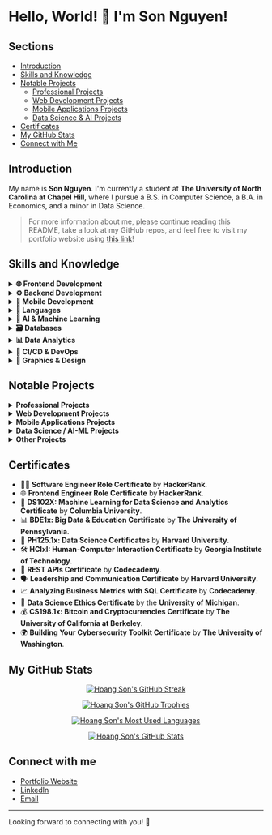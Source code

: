 # Hello, World! 👋 I'm Son Nguyen!

## Sections
- [Introduction](#introduction)
- [Skills and Knowledge](#skills-and-knowledge)
- [Notable Projects](#notable-projects)
  - [Professional Projects](#professional-projects)
  - [Web Development Projects](#web-development-projects)
  - [Mobile Applications Projects](#mobile-applications-projects)
  - [Data Science & AI Projects](#data-science-projects)
- [Certificates](#certificates)
- [My GitHub Stats](#my-github-stats)
- [Connect with Me](#connect-with-me)

## Introduction

My name is **Son Nguyen**. I'm currently a student at **The University of North Carolina at Chapel Hill**, where I pursue a B.S. in Computer Science, a B.A. in Economics, and a minor in Data Science.

> For more information about me, please continue reading this README, take a look at my GitHub repos, and feel free to visit my portfolio website using [this link](https://sonnguyenhoang.com)!

## Skills and Knowledge

<details>
<summary><strong>🌐 Frontend Development</strong></summary>

<ul>
    <li>HTML5 & CSS3 & SASS</li>
    <li>React</li>
    <li>Angular</li>
    <li>Vue.js</li>
    <li>Next.js</li>
    <li>WebAssembly</li> 
    <li>Bootstrap</li>
    <li>Webpack</li>
    <li>jQuery</li>
    <li>TailwindCSS</li>
    <li>Micro-Frontends Architecture</li>
</ul>

</details>

<details>
<summary><strong>⚙️ Backend Development</strong></summary>

<ul>
    <li>Node.js</li>
    <li>Express.js</li>
    <li>Spring Framework & Spring Boot</li>
    <li>Django & Django REST Framework</li>
    <li>Flask</li>
    <li>FAST APIs</li>
    <li>Golang & Beego</li>
    <li>RESTful APIs</li>
    <li>RabbitMQ</li>
    <li>Nginx</li>
    <li>Red5 Media Server</li>
    <li>Apache Kafka</li>
    <li>OAuth & JWT</li>
    <li>Elasticsearch & the ELK-Stack</li>
    <li>Micro-Services Architecture</li>
</ul>

</details>

<details>
<summary><strong>📱 Mobile Development</strong></summary>

<ul>
    <li>React Native</li>
    <li>Android (Kotlin)</li>
    <li>iOS (Swift)</li>
    <li>Objective-C</li>
    <li>Android Studio</li>
    <li>Xcode</li>
    <li>Apache Cordova</li>
</ul>

</details>

<details>
<summary><strong>🐍 Languages</strong></summary>

<ul>
    <li>Java</li>
    <li>C++</li>
    <li>C</li>
    <li>Assembly</li>
    <li>WebAssembly (WASM)</li>
    <li>Python</li>
    <li>JavaScript</li>
    <li>TypeScript</li>
    <li>Verilog</li>
    <li>PHP</li>
    <li>Go</li>
    <li>Kotlin</li>
    <li>Swift</li>
</ul>

</details>

<details>
<summary><strong>🤖 AI & Machine Learning</strong></summary>

<ul>
    <li>TensorFlow</li>
    <li>Keras</li>
    <li>Scikit-Learn</li>
    <li>PyTorch</li>
    <li>OpenCV</li>
    <li>Pandas</li>
    <li>NumPy</li>
    <li>Matplotlib</li>
    <li>Optuna</li>
    <li>YOLOv3 & YOLOv8</li>
    <li>Tesseract OCR</li>
    <li>Transformers</li>
</ul>

</details>

<details>
<summary><strong>🗃️ Databases</strong></summary>

<ul>
    <li>MySQL</li>
    <li>MongoDB</li>
    <li>PostgreSQL</li>
    <li>Firebase</li>
    <li>SQLite</li>
    <li>Redis</li>
    <li>Oracle Database</li>
    <li>DynamoDB</li>
</ul>

</details>

<details>
<summary><strong>📊 Data Analytics</strong></summary>

<ul>
    <li>PowerBI</li>
    <li>Tableau</li>
    <li>Stata</li>
    <li>R & RStudio</li>
    <li>Microsoft Excel</li>
    <li>Matlab</li>
    <li>Spark</li>
    <li>Hadoop</li>
</ul>

</details>

<details>
<summary><strong>🚀 CI/CD & DevOps</strong></summary>

<ul>
    <li>Git</li>
    <li>GitHub Actions</li>
    <li>Jenkins</li>
    <li>Docker</li>
    <li>Vercel</li>
    <li>Heroku</li>
    <li>Netlify</li>
    <li>AWS</li>
    <li>GCP</li>
</ul>

</details>

<details>
<summary><strong>🎨 Graphics & Design</strong></summary>

<ul>
    <li>Adobe Illustrator</li>
    <li>Adobe Photoshop</li>
    <li>Figma</li>
    <li>Blender</li>
</ul>

</details>

## Notable Projects

<details id="professional-projects">
<summary><strong>Professional Projects</strong></summary>

- 🚀 **VNG Corporation's** **vCloudcam** Camera Management System & Sale Websites.
- 📡 **FPT Corporation's ICDP** Internal Communications Platform.
- 🌐 **Huong Hua Co., Ltd.'s** Company Website (English-version).

</details>

<details id="web-development-projects">
<summary><strong>Web Development Projects</strong></summary>

- 🍿 **The MovieVerse Database:** [Visit the **live** **website** here](https://movie-verse.com) or [visit its **GitHub** **repo** here](https://github.com/hoangsonww/The-MovieVerse-Database).
- 📝 **DocuThinker AI-Powered Document Analysis App**: [Visit the **live** **website** here](https://docuthinker.vercel.app/) or [visit its **GitHub** **repo** here](https://github.com/hoangsonww/DocuThinker-AI-App).
- 🎹 **Moodify AI-Powered Emotion Music App**: [Visit its **GitHub** **repo** here](https://github.com/hoangsonww/Moodify-Emotion-Music-App). 🎵
- 📚 **Learning Management System (LMS) Full-Stack App:** [Visit its **GitHub** **repo** here](https://github.com/hoangsonww/Learning-Management-System-Fullstack).
- 👥 **Employee Management Full-Stack App:** [Visit its **GitHub** **repo** here](https://github.com/hoangsonww/Employee-Management-Fullstack-App).
- 🕹️ **Tic-Tac-Toe Pro AI Game:** [Visit the **live** **website** here](https://tictactoe-ai-app.vercel.app/) or [visit its **GitHub** **repo** here](https://github.com/hoangsonww/Tic-Tac-Toe-Fullstack-Game).
- 🛒 **MERN-Stack E-commerce Application:** [Visit its **GitHub** **repo** here](https://github.com/hoangsonww/MERN-Stack-Ecommerce-App).
- 📝 **The StickyNotes App:** [Visit the **live** **website** here](https://stickynotes-app.onrender.com/) or [visit its **GitHub** **repo** here](https://github.com/hoangsonww/The-StickyNotes-App).
- ☔ **The WeatherMate App:** [Visit the **live** **website** here](https://the-weathermate-app.vercel.app/) or [visit its **GitHub** **repo** here](https://github.com/hoangsonww/WeatherMate-App).
- 🍲 **The RecipeGenie App:** [Visit the **live** **website** here](https://recipe-genie.netlify.app/) or [visit its **GitHub** **repo** here](https://github.com/hoangsonww/RecipeGenie-App).
- 🏰 **The Maze Game:** [Visit the **live** **website** here](https://the-maze-game.onrender.com/) or [visit its **GitHub** **repo** here](https://github.com/hoangsonww/The-Maze-Game).
- 🎨 **Image & Video Tools:** [Visit the **live** **website** here](https://image-video-tools.onrender.com/) or [visit its **GitHub** **repo** here](https://github.com/hoangsonww/Image-Video-Tools/).
- 🎓 **StudySync Vue-Express Study Buddy:** [Visit its **GitHub** **repo** here](https://github.com/hoangsonww/StudySync-Study-Buddy-App).
- 🎯 **Next.js Full-Stack ToDo List App:** [Visit its **GitHub** **repo** here](https://github.com/hoangsonww/ToDo-App-NextJS-Fullstack).
- 🧑‍💻 **The GitPeek App:** [Visit the **live** **website** here](https://gitpeek-app.netlify.app/) or [visit its **GitHub** **repo** here](https://github.com/hoangsonww/The-GitPeek-App).

</details>

<details id="mobile-applications-projects">
<summary><strong>Mobile Applications Projects</strong></summary>

- 🐦 **Flappy Bird Game:** [Visit the **GitHub** **repo** here](https://github.com/hoangsonww/Flappy-Bird-Game).
- 🎮 **The 2048 Game:** [Visit the **GitHub** **repo** here](https://github.com/hoangsonww/2048-Game). There is also a **live** **website** version of this game, which you can visit [here](https://the-2048.netlify.app/).

</details>

<details id="data-science-projects">
<summary><strong>Data Science / AI-ML Projects</strong></summary>

- 🤖 **AI/ML Classifiers:** [Visit the **GitHub repo** here](https://github.com/hoangsonww/AI-ML-Classifiers).
- 🎹 **Moodify AI-Powered Emotion App - Data Analytics & AI/ML:** [Visit its **GitHub** **repo** here](https://github.com/hoangsonww/Moodify-Emotion-Music-App).
- 🌟 **Multipurpose AI Classifiers:** [Visit the **GitHub** **repo** here](https://github.com/hoangsonww/AI-ML-Classifiers).
- 🌍 **Global COVID-19 Analysis:** [Visit the **GitHub** **repo** here](https://github.com/hoangsonww/Global-COVID19-Analysis).
- 📊 **North Carolina Household Analysis:** [Visit the **GitHub** **repo** here](https://github.com/hoangsonww/North-Carolina-Household-Analysis).

</details>

<details id="other-projects">
<summary><strong>Other Projects</strong></summary>

- 🎨 **Software Design Patterns:** [Visit the **GitHub** **repo** here](https://github.com/hoangsonww/Software-Design-Patterns).
- 🗂️ **Node, Kafka, Mongo, Redis, ELK-Stack, and RabbitMQ Demo Project:** [Visit its **GitHub** **repo** here](https://github.com/hoangsonww/Mongo-Redis-RabbitMQ-ELK-Stack).
- 📡 **Golang Post Analyzer Webserver:** [Visit its **GitHub** **repo** here](https://github.com/hoangsonww/Post-Analyzer-Webserver).
- 🎮 **JavaFX 2048 Game:** [Visit its **GitHub** **repo** here](https://github.com/hoangsonww/Game-2048-JavaFX).
- 🧩 **JavaFX Akari Puzzle Game:** [Visit its **GitHub** **repo** here](https://github.com/hoangsonww/Akari-Puzzle-Game-JavaFX).
- 👾 **JavaFX Space Invaders Game:** [Visit its **GitHub** **repo** here](https://github.com/hoangsonww/Space-Invader-Game-JavaFX).
- ⚽ **JavaFX Bouncing Ball Game:** [Visit its **GitHub** **repo** here](https://github.com/hoangsonww/Bouncing-Ball-Game-JavaFX).
- 🐚 **Simple Shell in C:** [Visit its **GitHub** **repo** here](https://github.com/hoangsonww/C-Shell-Implementation).

</details>

## Certificates
* 👨‍💻 **Software Engineer Role Certificate** by **HackerRank**.
* 🌐 **Frontend Engineer Role Certificate** by **HackerRank**.
* 🤖 **DS102X: Machine Learning for Data Science and Analytics Certificate** by **Columbia University**.
* 📊 **BDE1x: Big Data & Education Certificate** by **The University of Pennsylvania**.
* 💾 **PH125.1x: Data Science Certificates** by **Harvard University**.
* 🛠️ **HCIxI: Human-Computer Interaction Certificate** by **Georgia Institute of Technology**.
* 🔗 **REST APIs Certificate** by **Codecademy**.
* 🗣️ **Leadership and Communication Certificate** by **Harvard University**.
* 📈 **Analyzing Business Metrics with SQL Certificate** by **Codecademy**.
* 📝 **Data Science Ethics Certificate** by the **University of Michigan**.
* 💰 **CS198.1x: Bitcoin and Cryptocurrencies Certificate** by **The University of California at Berkeley**.
* 🌍 **Building Your Cybersecurity Toolkit Certificate** by **The University of Washington**.

## My GitHub Stats

<p align="center">
  <a href="https://sonnguyenhoang.com" target="_blank">
    <img src="https://github-readme-streak-stats.herokuapp.com/?user=hoangsonww&theme=radical" alt="Hoang Son's GitHub Streak" />
  </a>
</p>

<p align="center">
  <a href="https://sonnguyenhoang.com" target="_blank">
    <img src="https://github-profile-trophy.vercel.app/?username=hoangsonww&theme=radical&column=3&row=1&margin-w=15&margin-h=15" alt="Hoang Son's GitHub Trophies" />
  </a>
</p>

<p align="center">
  <a href="https://sonnguyenhoang.com" target="_blank">
    <img src="https://github-readme-stats.vercel.app/api/top-langs/?username=hoangsonww&layout=compact&theme=radical&langs_count=10" alt="Hoang Son's Most Used Languages" />
  </a>
</p>

<p align="center">
  <a href="https://sonnguyenhoang.com" target="_blank">
    <img src="https://github-contribution-stats.vercel.app/api/?username=hoangsonww&theme=radical&layout=compact" alt="Hoang Son's GitHub Stats" />
  </a>
</p>


## Connect with me

* [Portfolio Website](https://sonnguyenhoang.com)
* [LinkedIn](https://www.linkedin.com/in/hoangsonw/)
* [Email](mailto:hoangson091104@gmail.com)

---

Looking forward to connecting with you! 🚀
